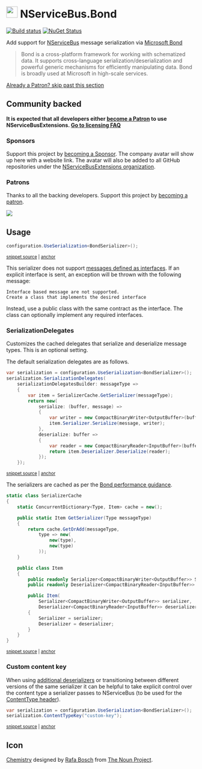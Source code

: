 <!--
GENERATED FILE - DO NOT EDIT
This file was generated by [MarkdownSnippets](https://github.com/SimonCropp/MarkdownSnippets).
Source File: /readme.source.md
To change this file edit the source file and then run MarkdownSnippets.
-->

# <img src="/src/icon.png" height="30px"> NServiceBus.Bond

[![Build status](https://ci.appveyor.com/api/projects/status/qf24j875v1ple12e/branch/master?svg=true)](https://ci.appveyor.com/project/SimonCropp/nservicebus-Bond)
[![NuGet Status](https://img.shields.io/nuget/v/NServiceBus.Bond.svg)](https://www.nuget.org/packages/NServiceBus.Bond/)

Add support for [NServiceBus](https://docs.particular.net/nservicebus/) message serialization via [Microsoft Bond](https://microsoft.github.io/bond/manual/bond_cs.html)

> Bond is a cross-platform framework for working with schematized data. It supports cross-language serialization/deserialization and powerful generic mechanisms for efficiently manipulating data. Bond is broadly used at Microsoft in high-scale services.

<!--- StartOpenCollectiveBackers -->

[Already a Patron? skip past this section](#endofbacking)


## Community backed

**It is expected that all developers either [become a Patron](https://opencollective.com/nservicebusextensions/contribute/patron-6976) to use NServiceBusExtensions. [Go to licensing FAQ](https://github.com/NServiceBusExtensions/Home/#licensingpatron-faq)**


### Sponsors

Support this project by [becoming a Sponsor](https://opencollective.com/nservicebusextensions/contribute/sponsor-6972). The company avatar will show up here with a website link. The avatar will also be added to all GitHub repositories under the [NServiceBusExtensions organization](https://github.com/NServiceBusExtensions).


### Patrons

Thanks to all the backing developers. Support this project by [becoming a patron](https://opencollective.com/nservicebusextensions/contribute/patron-6976).

<img src="https://opencollective.com/nservicebusextensions/tiers/patron.svg?width=890&avatarHeight=60&button=false">

<a href="#" id="endofbacking"></a>

<!--- EndOpenCollectiveBackers -->


## Usage

<!-- snippet: BondSerialization -->
<a id='snippet-bondserialization'></a>
```cs
configuration.UseSerialization<BondSerializer>();
```
<sup><a href='/src/Tests/Snippets/Usage.cs#L10-L14' title='Snippet source file'>snippet source</a> | <a href='#snippet-bondserialization' title='Start of snippet'>anchor</a></sup>
<!-- endSnippet -->

This serializer does not support [messages defined as interfaces](https://docs.particular.net/nservicebus/messaging/messages-as-interfaces). If an explicit interface is sent, an exception will be thrown with the following message:

```
Interface based message are not supported.
Create a class that implements the desired interface
```

Instead, use a public class with the same contract as the interface. The class can optionally implement any required interfaces.


### SerializationDelegates

Customizes the cached delegates that serialize and deserialize message types. This is an optional setting.

The default serialization delegates are as follows.

<!-- snippet: BondSerializationDelegates -->
<a id='snippet-bondserializationdelegates'></a>
```cs
var serialization = configuration.UseSerialization<BondSerializer>();
serialization.SerializationDelegates(
    serializationDelegatesBuilder: messageType =>
    {
        var item = SerializerCache.GetSerializer(messageType);
        return new(
            serialize: (buffer, message) =>
            {
                var writer = new CompactBinaryWriter<OutputBuffer>(buffer);
                item.Serializer.Serialize(message, writer);
            },
            deserialize: buffer =>
            {
                var reader = new CompactBinaryReader<InputBuffer>(buffer);
                return item.Deserializer.Deserialize(reader);
            });
    });
```
<sup><a href='/src/Tests/Snippets/Usage.cs#L19-L39' title='Snippet source file'>snippet source</a> | <a href='#snippet-bondserializationdelegates' title='Start of snippet'>anchor</a></sup>
<!-- endSnippet -->

The serializers are cached as per the [Bond performance guidance](https://microsoft.github.io/bond/manual/bond_cs.html#performance).

<!-- snippet: SerializerCache -->
<a id='snippet-serializercache'></a>
```cs
static class SerializerCache
{
    static ConcurrentDictionary<Type, Item> cache = new();

    public static Item GetSerializer(Type messageType)
    {
        return cache.GetOrAdd(messageType,
            type => new(
                new(type),
                new(type)
            ));
    }

    public class Item
    {
        public readonly Serializer<CompactBinaryWriter<OutputBuffer>> Serializer;
        public readonly Deserializer<CompactBinaryReader<InputBuffer>> Deserializer;

        public Item(
            Serializer<CompactBinaryWriter<OutputBuffer>> serializer,
            Deserializer<CompactBinaryReader<InputBuffer>> deserializer)
        {
            Serializer = serializer;
            Deserializer = deserializer;
        }
    }
}
```
<sup><a href='/src/Tests/Snippets/SerializerCache.cs#L5-L33' title='Snippet source file'>snippet source</a> | <a href='#snippet-serializercache' title='Start of snippet'>anchor</a></sup>
<!-- endSnippet -->


### Custom content key

When using [additional deserializers](https://docs.particular.net/nservicebus/serialization/#specifying-additional-deserializers) or transitioning between different versions of the same serializer it can be helpful to take explicit control over the content type a serializer passes to NServiceBus (to be used for the [ContentType header](https://docs.particular.net/nservicebus/messaging/headers#serialization-headers-nservicebus-contenttype)).

<!-- snippet: BondContentTypeKey -->
<a id='snippet-bondcontenttypekey'></a>
```cs
var serialization = configuration.UseSerialization<BondSerializer>();
serialization.ContentTypeKey("custom-key");
```
<sup><a href='/src/Tests/Snippets/Usage.cs#L44-L49' title='Snippet source file'>snippet source</a> | <a href='#snippet-bondcontenttypekey' title='Start of snippet'>anchor</a></sup>
<!-- endSnippet -->


## Icon

[Chemistry](https://thenounproject.com/term/Chemistry/107944/) designed by [Rafa Bosch](https://thenounproject.com/Externografico/) from [The Noun Project](https://thenounproject.com).
